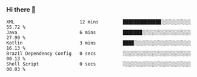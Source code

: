 ### Hi there 👋

<!--START_SECTION:waka-->

```text
XML                        12 mins         ██████████████░░░░░░░░░░░   55.72 %
Java                       6 mins          ███████░░░░░░░░░░░░░░░░░░   27.99 %
Kotlin                     3 mins          ████░░░░░░░░░░░░░░░░░░░░░   16.13 %
Brazil Dependency Config   0 secs          ░░░░░░░░░░░░░░░░░░░░░░░░░   00.13 %
Shell Script               0 secs          ░░░░░░░░░░░░░░░░░░░░░░░░░   00.03 %
```

<!--END_SECTION:waka-->

<!--
**jerry-shao/jerry-shao** is a ✨ _special_ ✨ repository because its `README.md` (this file) appears on your GitHub profile.

Here are some ideas to get you started:

- 🔭 I’m currently working on ...
- 🌱 I’m currently learning ...
- 👯 I’m looking to collaborate on ...
- 🤔 I’m looking for help with ...
- 💬 Ask me about ...
- 📫 How to reach me: ...
- 😄 Pronouns: ...
- ⚡ Fun fact: ...
-->
